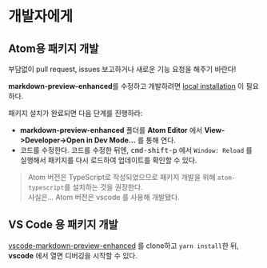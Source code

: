 # 개발자에게

## Atom용 패키지 개발

부담없이 pull request, issues 보고하거나 새로운 기능 요청을 해주기 바란다!

**markdown-preview-enhanced**를 수정하고 개발하려면 [local installation](ko-kr/installation.md?id=install-from-github) 이 필요하다.

패키지 설치가 완료되면 다음 단계를 진행하라:

- **markdown-preview-enhanced** 폴더를 **Atom Editor** 에서 **View->Developer->Open in Dev Mode...** 를 통해 연다.
- 코드를 수정한다. 
  코드를 수정한 뒤엔, <kbd>cmd-shift-p</kbd> 에서 `Window: Reload` 를 실행해서 패키지를 다시 로드하여 업데이트를 확인할 수 있다.

> Atom 버전은 TypeScript로 작성되었으므로 패키지 개발을 위해 `atom-typescript`를 설치하는 것을 권장한다.  
> 사실은... Atom 버전은 vscode 를 사용해 개발됐다.

## VS Code 용 패키지 개발

[vscode-markdown-preview-enhanced](https://github.com/shd101wyy/vscode-markdown-preview-enhanced) 를 clone하고 `yarn install`한 뒤, **vscode** 에서 열면 디버깅을 시작할 수 있다.
